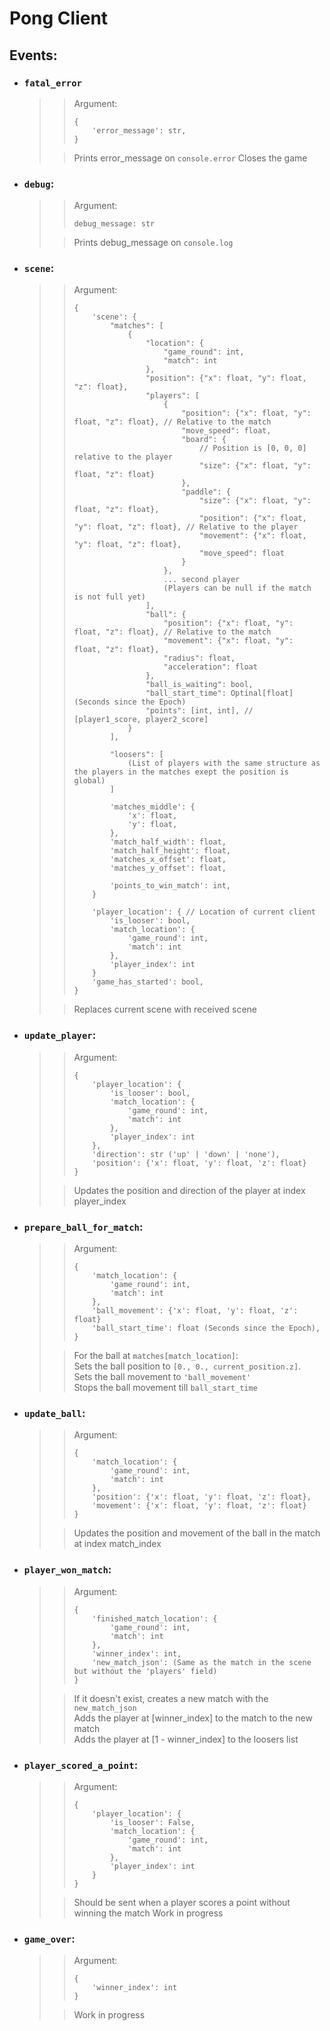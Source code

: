 # Pong Client

## Events:
- ### `fatal_error`
  >> Argument:
  >> ```
  >> {
  >>     'error_message': str,   
  >> }
  >> ``` 
  >
  >> Prints error_message on `console.error`
  >> Closes the game

- ### `debug`:
  >> Argument:
  >> ```
  >> debug_message: str
  >> ```
  >
  >> Prints debug_message on `console.log`

- ### `scene`:
  >> Argument:
  >> ```
  >> {
  >>     'scene': {
  >>         "matches": [
  >>             {
  >>                 "location": {
  >>                     "game_round": int,
  >>                     "match": int
  >>                 },
  >>                 "position": {"x": float, "y": float, "z": float},
  >>                 "players": [
  >>                     {
  >>                         "position": {"x": float, "y": float, "z": float}, // Relative to the match
  >>                         "move_speed": float,
  >>                         "board": {
  >>                             // Position is [0, 0, 0] relative to the player
  >>                             "size": {"x": float, "y": float, "z": float}
  >>                         },
  >>                         "paddle": {
  >>                             "size": {"x": float, "y": float, "z": float},
  >>                             "position": {"x": float, "y": float, "z": float}, // Relative to the player
  >>                             "movement": {"x": float, "y": float, "z": float},
  >>                             "move_speed": float
  >>                         }
  >>                     },
  >>                     ... second player
  >>                     (Players can be null if the match is not full yet)
  >>                 ],
  >>                 "ball": {
  >>                     "position": {"x": float, "y": float, "z": float}, // Relative to the match
  >>                     "movement": {"x": float, "y": float, "z": float},
  >>                     "radius": float,
  >>                     "acceleration": float
  >>                 },
  >>                 "ball_is_waiting": bool,
  >>                 "ball_start_time": Optinal[float] (Seconds since the Epoch)
  >>                 "points": [int, int], // [player1_score, player2_score]
  >>             }
  >>         ],
  >> 
  >>         "loosers": [
  >>             (List of players with the same structure as the players in the matches exept the position is global)
  >>         ]
  >> 
  >>         'matches_middle': {
  >>             'x': float,
  >>             'y': float,
  >>         },
  >>         'match_half_width': float,
  >>         'match_half_height': float,
  >>         'matches_x_offset': float,
  >>         'matches_y_offset': float,
  >>
  >>         'points_to_win_match': int,
  >>     }
  >>
  >>     'player_location': { // Location of current client
  >>         'is_looser': bool,
  >>         'match_location': {
  >>             'game_round': int,
  >>             'match': int
  >>         },
  >>         'player_index': int
  >>     }
  >>     'game_has_started': bool,
  >> }
  >> ```
  >
  >> Replaces current scene with received scene

- ### `update_player`:
  >> Argument:
  >> ```
  >> {
  >>     'player_location': {
  >>         'is_looser': bool,
  >>         'match_location': {
  >>             'game_round': int,
  >>             'match': int
  >>         },
  >>         'player_index': int
  >>     },
  >>     'direction': str ('up' | 'down' | 'none'),
  >>     'position': {'x': float, 'y': float, 'z': float}
  >> }
  >> ```
  >
  >> Updates the position and direction of the player at index player_index 

- ### `prepare_ball_for_match`:
  >> Argument:
  >> ```
  >> {
  >>     'match_location': {
  >>         'game_round': int,
  >>         'match': int
  >>     },
  >>     'ball_movement': {'x': float, 'y': float, 'z': float}
  >>     'ball_start_time': float (Seconds since the Epoch),
  >> }
  >> ```
  >
  >> For the ball at `matches[match_location]`:  
  >> Sets the ball position to `[0., 0., current_position.z]`.  
  >> Sets the ball movement to `'ball_movement'`  
  >> Stops the ball movement till `ball_start_time`

- ### `update_ball`:
  >> Argument:
  >> ```
  >> {
  >>     'match_location': {
  >>         'game_round': int,
  >>         'match': int
  >>     },
  >>     'position': {'x': float, 'y': float, 'z': float},
  >>     'movement': {'x': float, 'y': float, 'z': float}
  >> }
  >> ```
  >
  >> Updates the position and movement of the ball in the match at index match_index

- ### `player_won_match`:
  >> Argument:
  >> ```
  >> {
  >>     'finished_match_location': {
  >>         'game_round': int,
  >>         'match': int
  >>     },
  >>     'winner_index': int,
  >>     'new_match_json': (Same as the match in the scene but without the 'players' field)
  >> }
  >> ```
  >
  >> If it doesn't exist, creates a new match with the `new_match_json`  
  >> Adds the player at [winner_index] to the match to the new match  
  >> Adds the player at [1 - winner_index] to the loosers list

- ### `player_scored_a_point`:
  >> Argument:
  >> ```
  >> {
  >>     'player_location': {
  >>         'is_looser': False,
  >>         'match_location': {
  >>             'game_round': int,
  >>             'match': int
  >>         },
  >>         'player_index': int
  >>     }
  >> }
  >> ```
  >
  >> Should be sent when a player scores a point without winning the match
  >> Work in progress 

- ### `game_over`:
  >> Argument:
  >> ```
  >> {
  >>     'winner_index': int
  >> }
  >> ```
  >
  >> Work in progress

